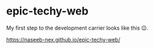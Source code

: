 # epic-techy-web

My first step to the development carrier looks like this 😉.

https://naseeb-nex.github.io/epic-techy-web/
